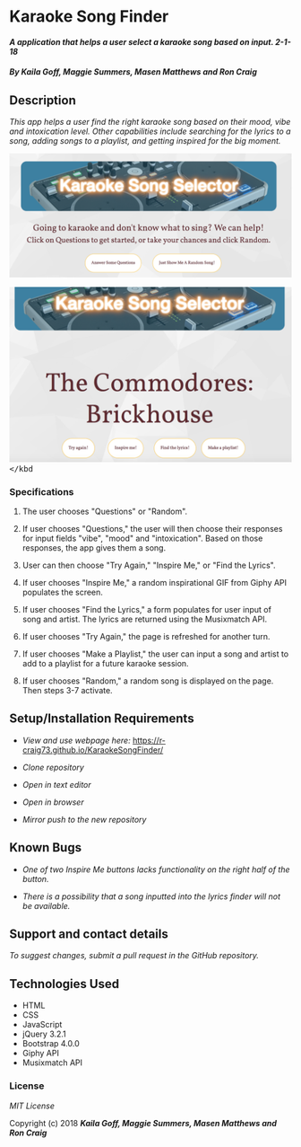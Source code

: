 # Karaoke Song Finder

#### _A application that helps a user select a karaoke song based on input. 2-1-18_

#### _By Kaila Goff, Maggie Summers, Masen Matthews and Ron Craig_

## Description

_This app helps a user find the right karaoke song based on their mood, vibe and intoxication level. Other capabilities include searching for the lyrics to a song, adding songs to a playlist, and getting inspired for the big moment._

<kbd><img src="img/screenshot.png" alt=""></kbd>

<kbd><img src="img/screenshot1.png" alt=""></kbd

### Specifications
  1. The user chooses "Questions" or "Random".

  2. If user chooses "Questions," the user will then choose their responses for input fields "vibe", "mood" and "intoxication". Based on those responses, the app gives them a song.

  3. User can then choose "Try Again," "Inspire Me," or "Find the Lyrics".

  4. If user chooses "Inspire Me," a random inspirational GIF from Giphy API populates the screen.

  5. If user chooses "Find the Lyrics," a form populates for user input of song and artist. The lyrics are returned using the Musixmatch API.

  6. If user chooses "Try Again," the page is refreshed for another turn.

  7. If user chooses "Make a Playlist," the user can input a song and artist to add to a playlist for a future karaoke session.   

  8. If user chooses "Random," a random song is displayed on the page. Then steps 3-7 activate.


## Setup/Installation Requirements

* _View and use webpage here:_ https://r-craig73.github.io/KaraokeSongFinder/

* _Clone repository_

* _Open in text editor_

* _Open in browser_

* _Mirror push to the new repository_


## Known Bugs

* _One of two Inspire Me buttons lacks functionality on the right half of the button._

* _There is a possibility that a song inputted into the lyrics finder will not be available._

## Support and contact details

_To suggest changes, submit a pull request in the GitHub repository._

## Technologies Used

* HTML
* CSS
* JavaScript
* jQuery 3.2.1
* Bootstrap 4.0.0
* Giphy API
* Musixmatch API

### License

*MIT License*

Copyright (c) 2018 **_Kaila Goff, Maggie Summers, Masen Matthews and Ron Craig_**

